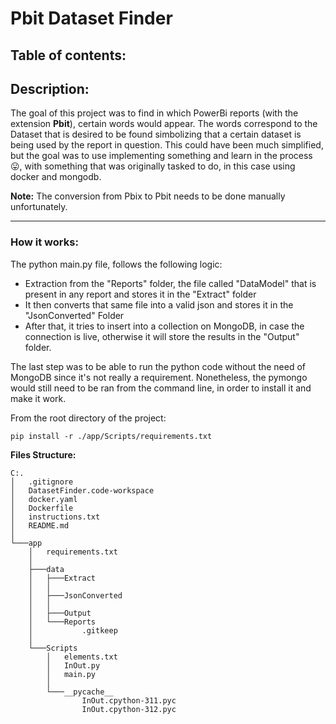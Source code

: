 # Pbit Dataset Finder

## Table of contents:

## Description:
The goal of this project was to find in which PowerBi reports (with the extension **Pbit**), certain words would appear. The words correspond to the Dataset that is desired to be found simbolizing that a certain dataset is being used by the report in question. This could have been much simplified, but the goal was to use implementing something and learn in the process :stuck_out_tongue:, with something that was originally tasked to do, in this case using docker and mongodb.

**Note:** The conversion from Pbix to Pbit needs to be done manually unfortunately.

---

### How it works:

The python main.py file, follows the following logic:

- Extraction from the "Reports" folder, the file called "DataModel" that is present in any report and stores it in the "Extract" folder
- It then converts that same file into a valid json and stores it in the "JsonConverted" Folder 
- After that, it tries to insert into a collection on MongoDB, in case the connection is live, otherwise it will store the results in the "Output" folder.

The last step was to be able to run the python code without the need of MongoDB since it's not really a requirement. Nonetheless, the pymongo would still need to be ran from the command line, in order to install it and make it work.

From the root directory of the project:

```
pip install -r ./app/Scripts/requirements.txt 
```

**Files Structure:**
```
C:.
│   .gitignore
│   DatasetFinder.code-workspace
│   docker.yaml
│   Dockerfile
│   instructions.txt
│   README.md
│
└───app
    │   requirements.txt
    │
    ├───data
    │   ├───Extract
    │   │
    │   ├───JsonConverted
    │   │
    │   ├───Output
    │   └───Reports
    │           .gitkeep
    │
    └───Scripts
        │   elements.txt
        │   InOut.py
        │   main.py
        │
        └───__pycache__
                InOut.cpython-311.pyc
                InOut.cpython-312.pyc
```
                
